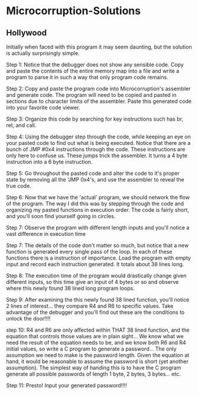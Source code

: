 Microcorruption-Solutions
=========================

Hollywood
-------------------------

Initially when faced with this program it may seem daunting, but the solution is actually surprisingly simple.

Step 1:
Notice that the debugger does not show any sensible code. Copy and paste the contents of the entire memory map into a file and write a program to parse it in such a way that only program code remains.

Step 2:
Copy and paste the program code into Microcorruption's assembler and generate code. The program will need to be copied and pasted in sections due to character limits of the assembler. Paste this generated code into your favorite code viewer.

Step 3:
Organize this code by searching for key instructions such has br, ret, and call.

Step 4:
Using the debugger step through the code, while keeping an eye on your pasted code to find out what is being executed. Notice that there are a bunch of JMP #0x4 instructions through the code. These instructions are only here to confuse us. These jumps trick the assembler. It turns a 4 byte instruction into a 6 byte instruction. 

Step 5:
Go throughout the pasted code and alter the code to it's proper state by removing all the 'JMP 0x4's, and use the assembler to reveal the true code.

Step 6:
Now that we have the 'actual' program, we should network the flow of the program. The way I did this was by stepping through the code and organizing my pasted functions in execution order. The code is fairly short, and you'll soon find yourself going in circles.

Step 7:
Observe the program with different length inputs and you'll notice a vast difference in execution time

Step 7:
The details of the code don't matter so much, but notice that a new function is generated every single pass of the loop. In each of these functions there is a instruction of importance. Load the program with empty input and record each instruction generated. It totals about 38 lines long.

Step 8: 
The execution time of the program would drastically change given different inputs, so this time give an input of 4 bytes or so and observe where this newly found 38 lined long program loops.

Step 9:
After examining the this newly found 38 lined function, you'll notice 2 lines of interest... they compare R4 and R6 to specific values. Take advantage of the debugger and you'll find out these are the conditions to unlock the door!!!!

step 10:
R4 and R6 are only affected within THAT 38 lined function, and the equation that controls those values are in plain sight... We know what we need the result of the equation needs to be, and we know both R6 and R4 initial values, so write a C program to generate a password... The only assumption we need to make is the password length. Given the equation at hand, it would be reasonable to assume the password is short (yet another assumption). The simplest way of handing this is to have the C program generate all possible passwords of length 1 byte, 2 bytes, 3 bytes... etc.

Step 11:
Presto!
Input your generated password!!!!
